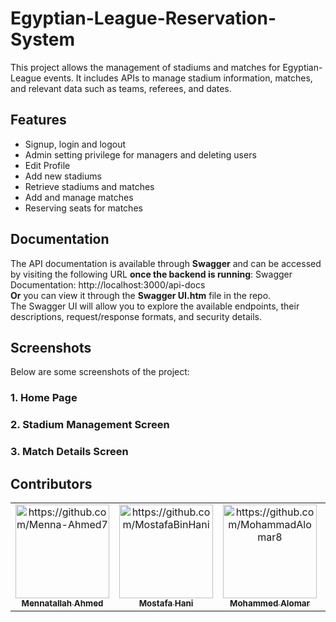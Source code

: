 # Egyptian-League-Reservation-System
This project allows the management of stadiums and matches for Egyptian-League events. It includes APIs to manage stadium information, matches, and relevant data such as teams, referees, and dates.

## Features
* Signup, login and logout
* Admin setting privilege for managers and deleting users
* Edit Profile
* Add new stadiums
* Retrieve stadiums and matches
* Add and manage matches
* Reserving seats for matches

## Documentation
The API documentation is available through **Swagger** and can be accessed by visiting the following URL **once the backend is running**:
Swagger Documentation: http://localhost:3000/api-docs <br/>
**Or** you can view it through the **Swagger UI.htm** file in the repo. <br/>
The Swagger UI will allow you to explore the available endpoints, their descriptions, request/response formats, and security details.

## Screenshots
Below are some screenshots of the project:
### 1. Home Page

### 2. Stadium Management Screen

### 3. Match Details Screen

## Contributors <a name = "Contributors"></a>

<table>
  <tr>
    <td align="center">
    <a href="https://github.com/Menna-Ahmed7" target="_black">
    <img src="https://avatars.githubusercontent.com/u/110634473?v=4" width="150px;" alt="https://github.com/Menna-Ahmed7"/>
    <br />
    <sub><b>Mennatallah Ahmed</b></sub></a>
    </td>
    <td align="center">
    <a href="https://github.com/MostafaBinHani" target="_black">
    <img src="https://avatars.githubusercontent.com/u/119853216?v=4" width="150px;" alt="https://github.com/MostafaBinHani"/>
    <br />
    <sub><b>Mostafa Hani</b></sub></a>
    </td>
    <td align="center">
    <a href="https://github.com/MohammadAlomar8" target="_black">
    <img src="https://avatars.githubusercontent.com/u/119791309?v=4" width="150px;" alt="https://github.com/MohammadAlomar8"/>
    <br />
    <sub><b>Mohammed Alomar</b></sub></a>
    </td>
    <td align="center">
    <a href="https://github.com/mou-code" target="_black">
    <img src="https://avatars.githubusercontent.com/u/123744354?v=4" width="150px;" alt="https://github.com/mou-code"/>
    <br />
    <sub><b>Moustafa Mohammed</b></sub></a>
    </td>
  </tr>
 </table>

